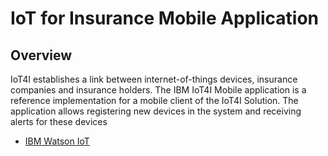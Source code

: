 # IoT for Insurance Mobile Application

## Overview
IoT4I establishes a link between internet-of-things devices, insurance companies and insurance holders. The IBM IoT4I Mobile application is a reference 
implementation for a mobile client of the IoT4I Solution. The application allows registering new devices in the system and receiving alerts for these devices

- [IBM Watson IoT](https://internetofthings.ibmcloud.com)
